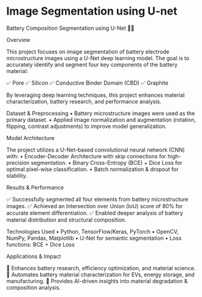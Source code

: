 # Image Segmentation using U-net
Battery Composition Segmentation using U-Net 🔋🧪

Overview

This project focuses on image segmentation of battery electrode microstructure images using a U-Net deep learning model. The goal is to accurately identify and segment four key components of the battery material:

✅ Pore
✅ Silicon
✅ Conductive Binder Domain (CBD)
✅ Graphite

By leveraging deep learning techniques, this project enhances material characterization, battery research, and performance analysis.

Dataset & Preprocessing
	•	Battery microstructure images were used as the primary dataset.
	•	Applied image normalization and augmentation (rotation, flipping, contrast adjustments) to improve model generalization.

Model Architecture

The project utilizes a U-Net-based convolutional neural network (CNN) with:
	•	Encoder-Decoder Architecture with skip connections for high-precision segmentation.
	•	Binary Cross-Entropy (BCE) + Dice Loss for optimal pixel-wise classification.
	•	Batch normalization & dropout for stability.

Results & Performance

✅ Successfully segmented all four elements from battery microstructure images.
✅ Achieved an Intersection over Union (IoU) score of 80% for accurate element differentiation.
✅ Enabled deeper analysis of battery material distribution and structural composition.

Technologies Used
	•	Python, TensorFlow/Keras, PyTorch
	•	OpenCV, NumPy, Pandas, Matplotlib
	•	U-Net for semantic segmentation
	•	Loss functions: BCE + Dice Loss

Applications & Impact

🔹 Enhances battery research, efficiency optimization, and material science.
🔹 Automates battery material characterization for EVs, energy storage, and manufacturing.
🔹 Provides AI-driven insights into material degradation & composition analysis.
